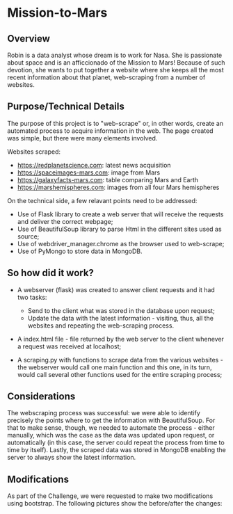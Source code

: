 # Mission-to-Mars

## Overview
Robin is a data analyst whose dream is to work for Nasa. She is passionate about space and is an afficcionado of the Mission to Mars! Because of such devotion, she wants to put together a website where she keeps all the most recent information about that planet, web-scraping from a number of websites.

## Purpose/Technical Details
The purpose of this project is to "web-scrape" or, in other words, create an automated process to acquire information in the web. The page created was simple, but there were many elements involved.

Websites scraped:
- https://redplanetscience.com: latest news acquisition
- https://spaceimages-mars.com: image from Mars
- https://galaxyfacts-mars.com: table comparing Mars and Earth
- https://marshemispheres.com: images from all four Mars hemispheres

On the technical side, a few relavant points need to be addressed:
- Use of Flask library to create a web server that will receive the requests and deliver the correct webpage;
- Use of BeautifulSoup library to parse Html in the different sites used as source;
- Use of webdriver_manager.chrome as the browser used to web-scrape;
- Use of PyMongo to store data in MongoDB.

## So how did it work?
- A webserver (flask) was created to answer client requests and it had two tasks:
  * Send to the client what was stored in the database upon request;
  * Update the data with the latest information - visiting, thus, all the websites and repeating the web-scraping process.

- A index.html file - file returned by the web server to the client whenever a request was received at localhost;

- A scraping.py with functions to scrape data from the various websites - the webserver would call one main function and this one, in its turn, would call several other functions used for the entire scraping process;

## Considerations
The webscraping process was successful: we were able to identify precisely the points where to get the information with BeautifulSoup. For that to make sense, though, we needed to automate the process - either manually, which was the case as the data was updated upon request, or automatically (in this case, the server could repeat the process from time to time by itself). Lastly, the scraped data was stored in MongoDB enabling the server to always show the latest information.

## Modifications
As part of the Challenge, we were requested to make two modifications using bootstrap. The following pictures show the before/after the changes:



